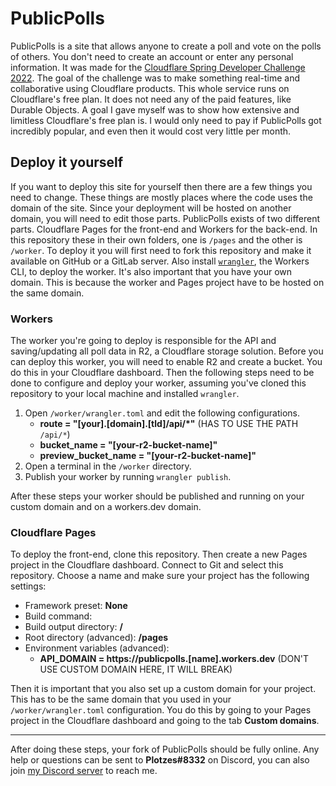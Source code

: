 # PublicPolls
PublicPolls is a site that allows anyone to create a poll and vote on the polls of others. You don't need to create an account or enter any personal information. It was made for the [Cloudflare Spring Developer Challenge 2022](https://blog.cloudflare.com/announcing-our-spring-developer-challenge/ "Cloudflare's announcement blog"). The goal of the challenge was to make something real-time and collaborative using Cloudflare products.
This whole service runs on Cloudflare's free plan. It does not need any of the paid features, like Durable Objects. A goal I gave myself was to show how extensive and limitless Cloudflare's free plan is. I would only need to pay if PublicPolls got incredibly popular, and even then it would cost very little per month.

## Deploy it yourself
If you want to deploy this site for yourself then there are a few things you need to change. These things are mostly places where the code uses the domain of the site. Since your deployment will be hosted on another domain, you will need to edit those parts.
PublicPolls exists of two different parts. Cloudflare Pages for the front-end and Workers for the back-end. In this repository these in their own folders, one is `/pages` and the other is `/worker`. To deploy it you will first need to fork this repository and make it available on GitHub or a GitLab server. Also install [`wrangler`](https://developers.cloudflare.com/workers/wrangler/get-started/ "wrangler"), the Workers CLI, to deploy the worker.  It's also important that you have your own domain. This is because the worker and Pages project have to be hosted on the same domain.

### Workers
The worker you're going to deploy is responsible for the API and saving/updating all poll data in R2, a Cloudflare storage solution. Before you can deploy this worker, you will need to enable R2 and create a bucket. You do this in your Cloudflare dashboard. Then the following steps need to be done to configure and deploy your worker, assuming you've cloned this repository to your local machine and installed `wrangler`.
1. Open `/worker/wrangler.toml` and edit the following configurations.
    - **route = "\[your\].\[domain\].\[tld\]/api/\*"** (HAS TO USE THE PATH `/api/*`)
    - **bucket_name = "\[your-r2-bucket-name\]"**
    - **preview_bucket_name = "\[your-r2-bucket-name\]"**
2. Open a terminal in the `/worker` directory.
3. Publish your worker by running `wrangler publish`.

After these steps your worker should be published and running on your custom domain and on a workers.dev domain.

### Cloudflare Pages
To deploy the front-end, clone this repository. Then create a new Pages project in the Cloudflare dashboard. Connect to Git and select this repository. Choose a name and make sure your project has the following settings:
- Framework preset: **None**
- Build command:
- Build output directory: **/**
- Root directory (advanced): **/pages**
- Environment variables (advanced):
  - **API_DOMAIN = https://publicpolls.[name].workers.dev** (DON'T USE CUSTOM DOMAIN HERE, IT WILL BREAK)

Then it is important that you also set up a custom domain for your project. This has to be the same domain that you used in your `/worker/wrangler.toml` configuration. You do this by going to your Pages project in the Cloudflare dashboard and going to the tab **Custom domains**.

---

After doing these steps, your fork of PublicPolls should be fully online. Any help or questions can be sent to **Plotzes#8332** on Discord, you can also join [my Discord server](https://plotzes.ml/discord "Plotzes Discord server") to reach me.
